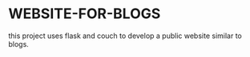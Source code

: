 # WEBSITE-FOR-BLOGS
this project uses flask and couch to develop a public website similar to blogs.
